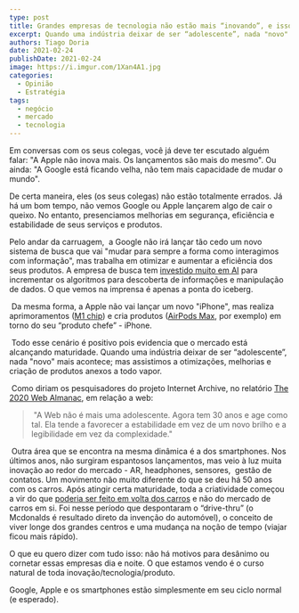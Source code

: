 ```yaml
---
type: post
title: Grandes empresas de tecnologia não estão mais “inovando”, e isso não é ruim
excerpt: Quando uma indústria deixar de ser “adolescente”, nada "novo" mais acontece.
authors: Tiago Doria
date: 2021-02-24
publishDate: 2021-02-24
image: https://i.imgur.com/1Xan4A1.jpg
categories:
  - Opinião
  - Estratégia
tags:
  - negócio
  - mercado
  - tecnologia
---
```

Em conversas com os seus colegas, você já deve ter escutado alguém falar: "A Apple não inova mais. Os lançamentos são mais do mesmo". Ou ainda: "A Google está ficando velha, não tem mais capacidade de mudar o mundo".

De certa maneira, eles (os seus colegas) não estão totalmente errados. Já há um bom tempo, não vemos Google ou Apple lançarem algo de cair o queixo. No entanto, presenciamos melhorias em segurança, eficiência e estabilidade de seus serviços e produtos.  

Pelo andar da carruagem,  a Google não irá lançar tão cedo um novo sistema de busca que vai "mudar para sempre a forma como interagimos com informação", mas trabalha em otimizar e aumentar a eficiência dos seus produtos. A empresa de busca tem [investido muito em AI](https://www.cbinsights.com/research/report/google-strategy-teardown/) para incrementar os algoritmos para descoberta de informações e manipulação de dados. O que vemos na imprensa é apenas a ponta do iceberg.

 Da mesma forma, a Apple não vai lançar um novo "iPhone", mas realiza aprimoramentos ([M1 chip](https://en.wikipedia.org/wiki/Apple_M1)) e cria produtos ([AirPods Max](https://9to5mac.com/2020/12/08/airpods-max-announced-price-features/), por exemplo) em torno do seu “produto chefe” - iPhone.

 Todo esse cenário é positivo pois evidencia que o mercado está alcançando maturidade. Quando uma indústria deixar de ser “adolescente”, nada "novo" mais acontece; mas assistimos a otimizações, melhorias e criação de produtos anexos a todo vapor.

 Como diriam os pesquisadores do projeto Internet Archive, no relatório [The 2020 Web Almanac](https://almanac.httparchive.org/en/2020/), em relação a web:

>  "A Web não é mais uma adolescente. Agora tem 30 anos e age como tal. Ela tende a favorecer a estabilidade em vez de um novo brilho e a legibilidade em vez da complexidade."

 Outra área que se encontra na mesma dinâmica é a dos smartphones. Nos últimos anos, não surgiram espantosos lançamentos, mas veio à luz muita inovação ao redor do mercado - AR, headphones, sensores,  gestão de contatos. Um movimento não muito diferente do que se deu há 50 anos com os carros. Após atingir certa maturidade, toda a criatividade começou a vir do que [poderia ser feito em volta dos carros](https://en.wikipedia.org/wiki/Effects_of_the_car_on_societies) e não do mercado de carros em si. Foi nesse período que despontaram o “drive-thru” (o Mcdonalds é resultado direto da invenção do automóvel), o conceito de viver longe dos grandes centros e uma mudança na noção de tempo (viajar ficou mais rápido).

O que eu quero dizer com tudo isso: não há motivos para desânimo ou cornetar essas empresas dia e noite. O que estamos vendo é o curso natural de toda inovação/tecnologia/produto.

Google, Apple e os smartphones estão simplesmente em seu ciclo normal (e esperado).